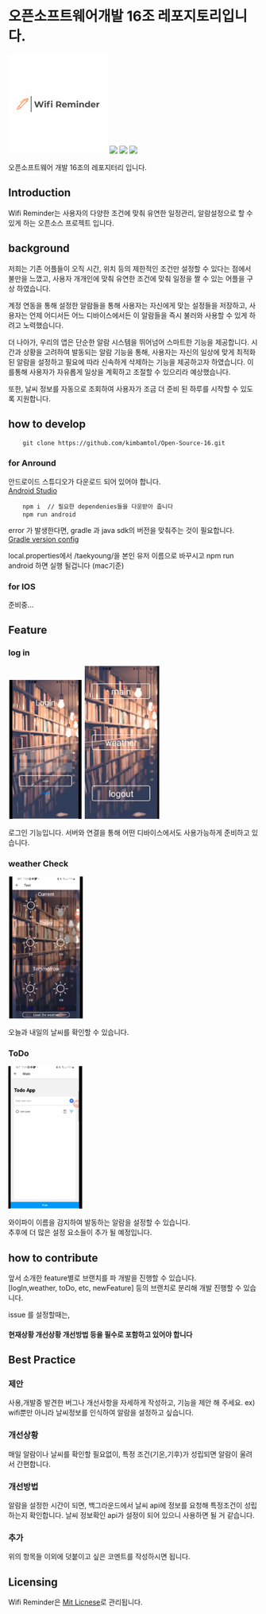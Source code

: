 # 오픈소프트웨어개발 16조 레포지토리입니다.


<img src="./alarm/imageCanForReadme/logo.jpeg"  width="200" alt="logo">

<img src="https://img.shields.io/badge/React Native-61DAFB?style=for-the-badge&logo=&logoColor=white">
<img src="https://img.shields.io/badge/Android Studio-3DDC84?style=for-the-badge&logo=&logoColor=white">
<img src="https://img.shields.io/badge/expo-000020?style=for-the-badge&logo=&logoColor=white">

오픈소프트웨어 개발  16조의 레포지터리 입니다.


## Introduction

Wifi Reminder는 사용자의 다양한 조건에 맞춰 유연한 일정관리, 알람설정으로 할 수 있게 하는 오픈소스 프로젝트 입니다.

## background

저희는 기존 어플들이 오직 시간, 위치 등의 제한적인 조건만 설정할 수 있다는 점에서 불만을 느꼈고, 사용자 개개인에 맞춰 유연한 조건에 맞춰 일정을 짤 수 있는 어플을 구상 하였습니다.

계정 연동을 통해 설정한 알람들을 통해 사용자는 자신에게 맞는 설정들을 저장하고, 사용자는 언제 어디서든 어느 디바이스에서든 이 알람들을 즉시 불러와 사용할 수 있게 하려고 노력했습니다.

더 나아가, 우리의 앱은 단순한 알람 시스템을 뛰어넘어 스마트한 기능을 제공합니다. 시간과 상황을 고려하여 발동되는 알람 기능을 통해, 사용자는 자신의 일상에 맞게 최적화된 알람을 설정하고 필요에 따라 신속하게 삭제하는 기능을 제공하고자 하였습니다. 이를통해 사용자가 자유롭게 일상을 계획하고 조절할 수 있으리라 예상했습니다.

또한, 날씨 정보를 자동으로 조회하여 사용자가 조금 더 준비 된 하루를 시작할 수 있도록 지원합니다.

## how to develop

```
    git clone https://github.com/kimbamtol/Open-Source-16.git
```

### for Anround

안드로이드 스튜디오가 다운로드 되어 있어야 합니다.  
[Android Studio](https://developer.android.com/studio?gclid=CjwKCAiAx_GqBhBQEiwAlDNAZrEuY5uKb6-zGLpf4XJco0gLqfaAQxA61ZUer-XsdQ34_ErE9PGV0RoCjX8QAvD_BwE&gclsrc=aw.ds&hl=ko "Android")

```
    npm i  // 필요한 dependenies들을 다운받아 줍니다
    npm run android
```

error 가 발생한다면, gradle 과 java sdk의 버전을 맞춰주는 것이 필요합니다.  
[Gradle version config](https://docs.gradle.org/current/userguide/compatibility.html#:~:text=A%20Java%20version%20between%208,versions%20are%20not%20yet%20supported. "gradle")

local.properties에서 /taekyoung/을 본인 유저 이름으로 바꾸시고
npm run android 하면 실행 될겁니다 (mac기준)

### for IOS

준비중...

## Feature

### **log in**

<img src="./alarm/imageCanForReadme/logIn.png" width="150px" >      
<img src="./alarm/imageCanForReadme/mainPage.png" width="150px">

로그인 기능입니다. 서버와 연결을 통해 어떤 디바이스에서도 사용가능하게 준비하고 있습니다.

### weather Check

<img src="./alarm/imageCanForReadme/weather.png" width="150px">
   
오늘과 내일의 날씨를 확인할 수 있습니다.

### ToDo

<img src="./alarm/imageCanForReadme/toDo.png" width="150px">

와이파이 이름을 감지하여 발동하는 알람을 설정할 수 있습니다.  
추후에 더 많은 설정 요소들이 추가 될 예정입니다.

## how to contribute

앞서 소개한 feature별로 브랜치를 파 개발을 진행할 수 있습니다.  
[logIn,weather, toDo, etc, newFeature] 등의 브랜치로 분리해 개발 진행할 수 있습니다.

issue 를 설정할때는,

#### 현재상황 개선상황 개선방법 등을 필수로 포함하고 있어야 합니다

## Best Practice

### 제안
사용,개발중 발견한 버그나 개선사항을 자세하게 작성하고, 기능을 제안 해 주세요.
ex) wifi뿐만 아니라 날씨정보를 인식하여 알람을 설정하고 싶습니다.

### 개선상황 
매일 알람이나 날씨를 확인할 필요없이, 특정 조건(기온,기후)가 성립되면 알람이 울려서 간편합니다.

### 개선방법
알람을 설정한 시간이 되면, 백그라운드에서 날씨 api에 정보를 요청해 특정조건이 성립하는지 확인합니다. 
날씨 정보확인 api가 설정이 되어 있으니 사용하면 될 거 같습니다.

### 추가 
위의 항목들 이외에 덧붙이고 싶은 코멘트를 작성하시면 됩니다. 

## Licensing

Wifi Reminder은 [Mit Licnese](https://github.com/PowerShell/PowerShell/blob/master/LICENSE.txt "MIt")로 관리됩니다.
